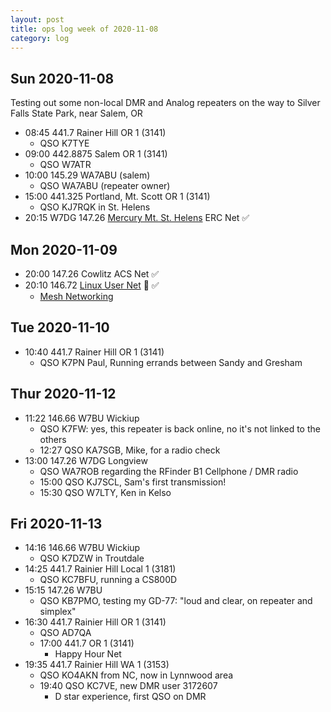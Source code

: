 ```yaml
---
layout: post
title: ops log week of 2020-11-08
category: log
---
```


## Sun 2020-11-08

Testing out some non-local DMR and Analog repeaters on the way to Silver Falls State Park, near Salem, OR

* 08:45 441.7 Rainer Hill OR 1 (3141)
  * QSO K7TYE
* 09:00 442.8875 Salem OR 1 (3141)
  * QSO W7ATR
* 10:00 145.29 WA7ABU (salem)
  * QSO WA7ABU (repeater owner)
* 15:00 441.325 Portland, Mt. Scott OR 1 (3141)
  * QSO KJ7RQK in St. Helens
* 20:15 W7DG 147.26 [Mercury Mt. St. Helens](http://www.w7msh.org/about-mmsherc-net) ERC Net ✅

## Mon 2020-11-09

* 20:00 147.26 Cowlitz ACS Net ✅
* 20:10 146.72 [Linux User Net](https://kc7nyr.com/linux/) 🐧 ✅
  * [Mesh Networking](https://willamettevalleymesh.net/meshmap/)

## Tue 2020-11-10

* 10:40 441.7 Rainer Hill OR 1 (3141)
  * QSO K7PN Paul, Running errands between Sandy and Gresham

## Thur 2020-11-12

* 11:22 146.66 W7BU Wickiup
  * QSO K7FW: yes, this repeater is back online, no it's not linked to the others
  * 12:27 QSO KA7SGB, Mike, for a radio check
* 13:00 147.26 W7DG Longview
  * QSO WA7ROB regarding the RFinder B1 Cellphone / DMR radio
  * 15:00 QSO KJ7SCL, Sam's first transmission!
  * 15:30 QSO W7LTY, Ken in Kelso

## Fri 2020-11-13

* 14:16 146.66 W7BU Wickiup
  * QSO K7DZW in Troutdale
* 14:25 441.7 Rainier Hill Local 1 (3181)
  * QSO KC7BFU, running a CS800D
* 15:15 147.26 W7BU
  * QSO KB7PMO, testing my GD-77: "loud and clear, on repeater and simplex"
* 16:30 441.7 Rainier Hill OR 1 (3141)
  * QSO AD7QA
  * 17:00 441.7 OR 1 (3141)
    * Happy Hour Net
* 19:35 441.7 Rainier Hill WA 1 (3153) 
  * QSO KO4AKN from NC, now in Lynnwood area
  * 19:40 QSO KC7VE, new DMR user 3172607
    * D star experience, first QSO on DMR
